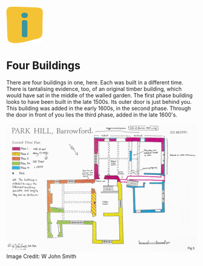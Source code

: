 ![max_pic](./stories.png)
# Four Buildings
There are four buildings in one, here. Each was built in a different time. 
There is tantalising evidence, too, of an original timber building, which would have sat in the middle of the walled garden.
The first phase building looks to have been built in the late 1500s. Its outer door is just behind you.
This building was added in the early 1600s, in the second phase.
Through the door in front of you lies the third phase, added in the late 1600's. 

![max_pic](./plan.jpeg)
Image Credit: W John Smith





